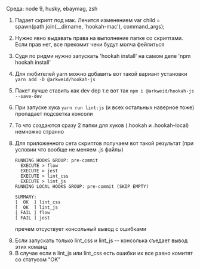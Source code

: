 Среда: node 9, husky, ebaymag, zsh

1. Падает скрипт под мак. Лечится изменением
   var child = spawn(path.join(\_\_dirname, 'hookah-mac'), command_args);
2. Нужно явно выдавать права на выполнение папке со скриптами. Если прав нет, все прекомит чеки будут молча фейлиться
3. Судя по ридми нужно запускать 'hookah install' на самом деле 'npm hookah install'
4. Для любителей yarn можно добавить вот такой вариант установки `yarn add -D @arkweid/hookah-js`
5. Пакет лучше ставить как dev dep т.е вот так `npm i @arkweid/hookah-js --save-dev`
6. При запуске хука `yarn run lint:js` (и всех остальных наверное тоже) пропадает подсветка консоли
7. То что создаются сразу 2 папки для хуков (.hookah и .hookah-local) немножко странно
8. Для приложенного сета скриптов получаем вот такой результат (при условии что вообще не меняем .js файлы)

   ```
   RUNNING HOOKS GROUP: pre-commit
     EXECUTE > flow
     EXECUTE > jest
     EXECUTE > lint_css
     EXECUTE > lint_js
   RUNNING LOCAL HOOKS GROUP: pre-commit (SKIP EMPTY)

   SUMMARY:
   [  OK  ] lint_css
   [  OK  ] lint_js
   [ FAIL ] flow
   [ FAIL ] jest
   ```

   пречем отсуствует консольный вывод с ошибками

8) Если запускать только lint_css и lint_js -- консолька съедает вывод этих команд
9) В случае если в lint_js или lint_css есть ошибки их все равно комитят со статусом "OK"
